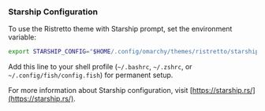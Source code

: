 
### Starship Configuration
To use the Ristretto theme with Starship prompt, set the environment variable:
```bash
export STARSHIP_CONFIG="$HOME/.config/omarchy/themes/ristretto/starship.toml"
```

Add this line to your shell profile (`~/.bashrc`, `~/.zshrc`, or `~/.config/fish/config.fish`) for permanent setup.

For more information about Starship configuration, visit [https://starship.rs/](https://starship.rs/).

